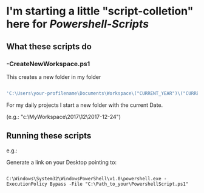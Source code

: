 # I'm starting a little "script-colletion" here for *Powershell-Scripts*

## What these scripts do

### -CreateNewWorkspace.ps1

This creates a new folder in my folder 

```php

'C:\Users\your-profilename\Documents\Workspace\("CURRENT_YEAR")\("CURRENT_MONTH"))\("YYYY-MM-dd")'

```

For my daily projects I start a new folder with the current Date.

(e.g.: "c:\MyWorkspace\2017\12\2017-12-24")

## Running these scripts

e.g.:

Generate a link on your Desktop pointing to:

``` shell

C:\Windows\System32\WindowsPowerShell\v1.0\powershell.exe -ExecutionPolicy Bypass -File "C:\Path_to_your\PowershellScript.ps1"

```
